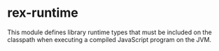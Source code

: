 # rex-runtime

This module defines library runtime types that must be included on the classpath when executing a compiled JavaScript program on the JVM.
